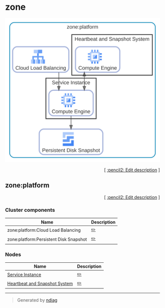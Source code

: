# zone

![view](layer-zone.svg)



<p align="right">
  [ <a href="../input/ndiag.descriptions/_layer-zone.md">:pencil2: Edit description</a> ]
</p>


## zone:platform



<p align="right">
  [ <a href="../input/ndiag.descriptions/_cluster-zone_platform.md">:pencil2: Edit description</a> ]
</p>


### Cluster components

| Name | Description |
| --- | --- |
| zone:platform:Cloud Load Balancing | <a href="../input/ndiag.descriptions/_component-zone_platform_cloud_load_balancing.md">:pencil2:</a> |
| zone:platform:Persistent Disk Snapshot | <a href="../input/ndiag.descriptions/_component-zone_platform_persistent_disk_snapshot.md">:pencil2:</a> |
### Nodes

| Name | Description |
| --- | --- |
| [Service Instance](node-service_instance.md) | <a href="../input/ndiag.descriptions/_node-service_instance.md">:pencil2:</a> |
| [Heartbeat and Snapshot System](node-heartbeat_and_snapshot_system.md) | <a href="../input/ndiag.descriptions/_node-heartbeat_and_snapshot_system.md">:pencil2:</a> |

---

> Generated by [ndiag](https://github.com/k1LoW/ndiag)

